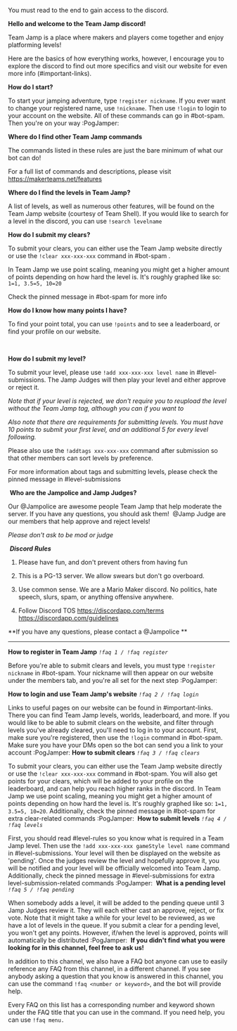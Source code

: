 You must read to the end to gain access to the discord.

**Hello and welcome to the Team Jamp discord!**

Team Jamp is a place where makers and players come together and enjoy platforming levels! 

Here are the basics of how everything works, however, I encourage you to explore the discord to find out more specifics and visit our website for even more info (#important-links).


**How do I start?**

To start your jamping adventure, type ``!register nickname``. If you ever want to change your registered name, use ``!nickname``. Then use ``!login`` to login to your account on the website. All of these commands can go in #bot-spam. Then you're on your way :PogJamper: 


**Where do I find other Team Jamp commands**

The commands listed in these rules are just the bare minimum of what our bot can do! 

For a full list of commands and descriptions, please visit https://makerteams.net/features
‎

**Where do I find the levels in Team Jamp?**

A list of levels, as well as numerous other features, will be found on the Team Jamp website (courtesy of Team Shell). If you would like to search for a level in the discord, you can use ``!search levelname``


**How do I submit my clears?**

To submit your clears, you can either use the Team Jamp website directly or use the ``!clear xxx-xxx-xxx`` command in #bot-spam .

In Team Jamp we use point scaling, meaning you might get a higher amount of points depending on how hard the level is. It's roughly graphed like so: ``1=1, 3.5=5, 10=20``

Check the pinned message in #bot-spam for more info


**How do I know how many points I have?** 

To find your point total, you can use ``!points`` and to see a leaderboard, or find your profile on our website.

‎

**How do I submit my level?**

To submit your level, please use ``!add xxx-xxx-xxx level name`` in #level-submissions. The Jamp Judges will then play your level and either approve or reject it. 

_Note that if your level is rejected, we don't require you to reupload the level without the Team Jamp tag, although you can if you want to_

_Also note that there are requirements for submitting levels. You must have 10 points to submit your first level, and an additional 5 for every level following._

Please also use the ``!addtags xxx-xxx-xxx`` command after submission so that other members can sort levels by preference.

For more information about tags and submitting levels, please check the pinned message in #level-submissions 

‎
**Who are the Jampolice and Jamp Judges?**


Our @Jampolice are awesome people Team Jamp that help moderate the server. If you have any questions, you should ask them!
‎‎
@Jamp Judge are our members that help approve and reject levels!

*Please don't ask to be mod or judge*


‎‎
***Discord Rules***

1. Please have fun, and don't prevent others from having fun

2. This is a PG-13 server. We allow swears but don't go overboard.

3. Use common sense. We are a Mario Maker discord. No politics, hate speech, slurs, spam, or anything offensive anywhere. 

4. Follow Discord TOS 
<https://discordapp.com/terms>
<https://discordapp.com/guidelines>


**If you have any questions, please contact a @Jampolice **

---

__**How to register in Team Jamp**__
*``!faq 1 / !faq register``*

Before you're able to submit clears and levels, you must type ``!register nickname`` in #bot-spam. Your nickname will then appear on our website under the members tab, and you're all set for the next step :PogJamper:
‎

__**How to login and use Team Jamp's website**__
*``!faq 2 / !faq login``*

Links to useful pages on our website can be found in #important-links. There you can find Team Jamp levels, worlds, leaderboard, and more. If you would like to be able to submit clears on the website, and filter through levels you've already cleared, you'll need to log in to your account. First, make sure you're registered, then use the ``!login`` command in #bot-spam. Make sure you have your DMs open so the bot can send you a link to your account :PogJamper:
‎
__**How to submit clears**__
*``!faq 3 / !faq clears``*

To submit your clears, you can either use the Team Jamp website directly or use the ``!clear xxx-xxx-xxx`` command in #bot-spam. You will also get points for your clears, which will be added to your profile on the leaderboard, and can help you reach higher ranks in the discord. In Team Jamp we use point scaling, meaning you might get a higher amount of points depending on how hard the level is. It's roughly graphed like so: ``1=1, 3.5=5, 10=20``. Additionally, check the pinned message in #bot-spam for extra clear-related commands :PogJamper:
‎
__**How to submit levels**__
*``!faq 4 / !faq levels``*

First, you should read #level-rules so you know what is required in a Team Jamp level. Then use the ``!add xxx-xxx-xxx gameStyle level name`` command in #level-submissions. Your level will then be displayed on the website as 'pending'. Once the judges review the level and hopefully approve it, you will be notified and your level will be officially welcomed into Team Jamp. Additionally, check the pinned message in #level-submissions for extra level-submission-related commands :PogJamper:
‎
__**What is a pending level**__
*``!faq 5 / !faq pending``*

When somebody adds a level, it will be added to the pending queue until 3 Jamp Judges review it. They will each either cast an approve, reject, or fix vote. Note that it might take a while for your level to be reviewed, as we have a lot of levels in the queue. If you submit a clear for a pending level, you won't get any points. However, if/when the level is approved, points will automatically be distributed :PogJamper:
‎
__**If you didn't find what you were looking for in this channel, feel free to ask us!**__

In addition to this channel, we also have a FAQ bot anyone can use to easily reference any FAQ from this channel, in a different channel. If you see anybody asking a question that you know is answered in this channel, you can use the command ``!faq <number or keyword>``, and the bot will provide help. 

Every FAQ on this list has a corresponding number and keyword shown under the FAQ title that you can use in the command. If you need help, you can use ``!faq menu.``